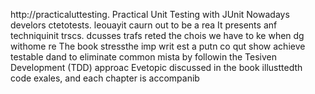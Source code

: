 
http://practicaluttesting.
Practical Unit Testing with JUnit 
Nowadays develors ctetotests. leouayit  caurn out to be a rea
It presents anf techniquinit  trscs. dcusses trafs reted the chois we have to ke when dg withome re
The book stressthe imp writ est a putn co qut show achieve testable dand to eliminate common mista by followin the Tesiven Development (TDD) approac Evetopic discussed in the book  illusttedth code exales, and each chapter is accompanib













